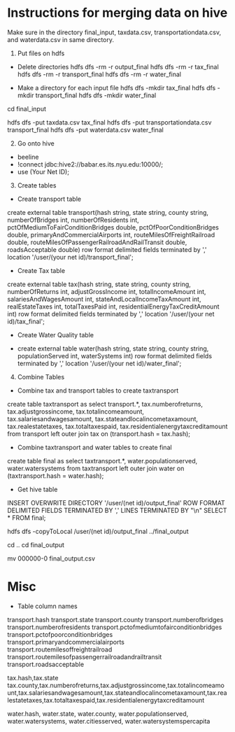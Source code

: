 # Instructions for merging data on hive

Make sure in the directory final_input, taxdata.csv, transportationdata.csv, and waterdata.csv in same directory. 

1. Put files on hdfs 

- Delete directories
hdfs dfs -rm -r output_final
hdfs dfs -rm -r tax_final
hdfs dfs -rm -r transport_final
hdfs dfs -rm -r water_final

- Make a directory for each input file
hdfs dfs -mkdir tax_final
hdfs dfs -mkdir transport_final
hdfs dfs -mkdir water_final

cd final_input

hdfs dfs -put taxdata.csv tax_final
hdfs dfs -put transportationdata.csv transport_final
hdfs dfs -put waterdata.csv water_final

2. Go onto hive
- beeline
- !connect jdbc:hive2://babar.es.its.nyu.edu:10000/;
- use (Your Net ID);

3. Create tables

- Create transport table

create external table transport(hash string, state string, county string, numberOfBridges int, numberOfResidents int, pctOfMediumToFairConditionBridges double, pctOfPoorConditionBridges double, primaryAndCommercialAirports int, routeMilesOfFreightRailroad double, routeMilesOfPassengerRailroadAndRailTransit double, roadsAcceptable double) row format delimited fields terminated by ',' location '/user/(your net id)/transport_final';

- Create Tax table

create external table tax(hash string, state string, county string, numberOfReturns int, adjustGrossIncome int, totalIncomeAmount int, salariesAndWagesAmount int, stateAndLocalIncomeTaxAmount int, realEstateTaxes int, totalTaxesPaid int, residentialEnergyTaxCreditAmount int) row format delimited fields terminated by ',' location '/user/(your net id)/tax_final';

- Create Water Quality table

- create external table water(hash string, state string, county string, populationServed int, waterSystems int) row format delimited fields terminated by ',' location '/user/(your net id)/water_final';

4. Combine Tables

- Combine tax and transport tables to create taxtransport

create table taxtransport as select transport.*, tax.numberofreturns, tax.adjustgrossincome, tax.totalincomeamount, tax.salariesandwagesamount, tax.stateandlocalincometaxamount, tax.realestatetaxes, tax.totaltaxespaid, tax.residentialenergytaxcreditamount from transport left outer join tax on (transport.hash = tax.hash);

- Combine taxtransport and water tables to create final

create table final as select taxtransport.*, water.populationserved, water.watersystems from taxtransport left outer join water on (taxtransport.hash = water.hash);

- Get hive table 

INSERT OVERWRITE DIRECTORY '/user/(net id)/output_final' ROW FORMAT DELIMITED FIELDS TERMINATED BY ',' LINES TERMINATED BY "\n" SELECT * FROM final;

hdfs dfs -copyToLocal /user/(net id)/output_final ../final_output

cd ..
cd final_output

mv 000000-0 final_output.csv



# Misc

- Table column names

transport.hash transport.state transport.county transport.numberofbridges transport.numberofresidents transport.pctofmediumtofairconditionbridges transport.pctofpoorconditionbridges transport.primaryandcommercialairports transport.routemilesoffreightrailroad transport.routemilesofpassengerrailroadandrailtransit transport.roadsacceptable 

tax.hash,tax.state tax.county,tax.numberofreturns,tax.adjustgrossincome,tax.totalincomeamount,tax.salariesandwagesamount,tax.stateandlocalincometaxamount,tax.realestatetaxes,tax.totaltaxespaid,tax.residentialenergytaxcreditamount

water.hash, water.state, water.county, water.populationserved, water.watersystems, water.citiesserved, water.watersystemspercapita